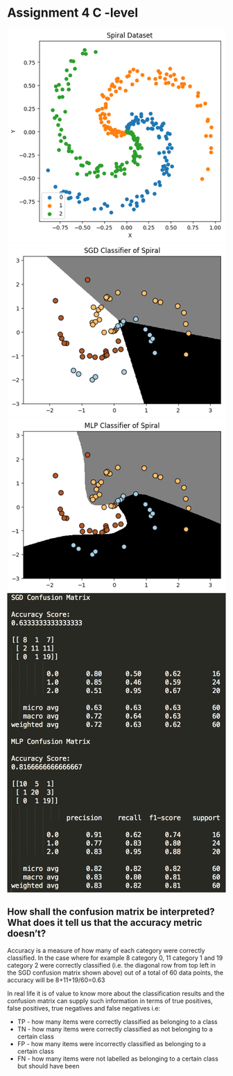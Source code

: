 # Assignment 4 C -level

![](spiral.png)
![](sgd.png)
![](mlp.png)
![](results.png)

## How shall the confusion matrix be interpreted? What does it tell us that the accuracy metric doesn’t?  

Accuracy is a measure of how many of each category were correctly classified. In the case where for example 8 category 0, 11 category 1 and 19 category 2 were correctly classified (i.e. the diagonal row from top left in the SGD confusion matrix shown above) out of a total of 60 data points, the accuracy will be 8+11+19/60=0.63

In real life it is of value to know more about the classification results and the confusion matrix can supply such information in terms of true positives, false positives, true negatives and false negatives i.e:

- TP - how many items were correctly classified as belonging to a class
- TN - how many items were correctly classified as not belonging to a certain class
- FP - how many items were incorrectly classified as belonging to a certain class
- FN - how many items were not labelled as belonging to a certain class but should have been
